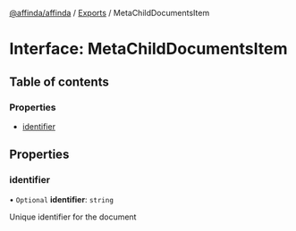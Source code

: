 [@affinda/affinda](../README.md) / [Exports](../modules.md) / MetaChildDocumentsItem

# Interface: MetaChildDocumentsItem

## Table of contents

### Properties

- [identifier](MetaChildDocumentsItem.md#identifier)

## Properties

### identifier

• `Optional` **identifier**: `string`

Unique identifier for the document
